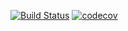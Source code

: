 [![Build Status](https://travis-ci.com/wtetsu/jest-coverage-example.svg?branch=master)](https://travis-ci.com/wtetsu/jest-coverage-example) [![codecov](https://codecov.io/gh/wtetsu/jest-coverage-example/branch/master/graph/badge.svg)](https://codecov.io/gh/wtetsu/jest-coverage-example)
